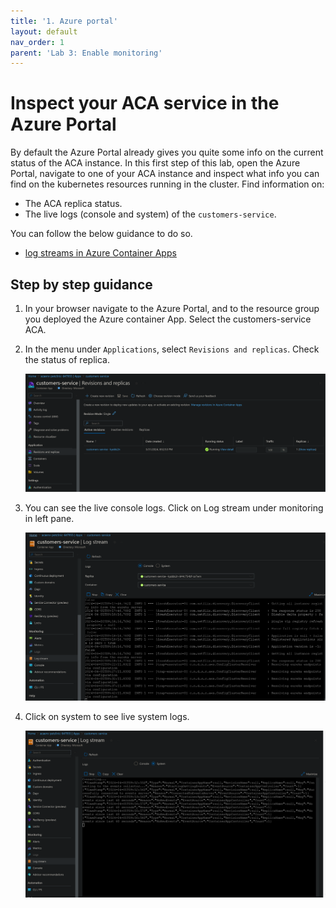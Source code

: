 ```yaml
---
title: '1. Azure portal'
layout: default
nav_order: 1
parent: 'Lab 3: Enable monitoring'
---
```


# Inspect your ACA service in the Azure Portal

By default the Azure Portal already gives you quite some info on the current status of the ACA instance. In this first step of this lab, open the Azure Portal, navigate to one of your ACA instance and inspect what info you can find on the kubernetes resources running in the cluster. Find information on:

- The ACA replica status.
- The live logs (console and system) of the `customers-service`.

You can follow the below guidance to do so.

- [log streams in Azure Container Apps]([https://learn.microsoft.com/azure/container-apps/log-streaming?tabs=bash])


## Step by step guidance

1. In your browser navigate to the Azure Portal, and to the resource group you deployed the Azure container App. Select the customers-service ACA.

1. In the menu under `Applications`, select `Revisions and replicas`. Check the status of replica.

   ![replica-status](../../images/replica_status.png)

1. You can see the live console logs. Click on Log stream under monitoring in left pane.

   ![customers-service](../../images/customers-service.png)

1. Click on system to see live system logs.

   ![customers-service](../../images/system-logs.png)
